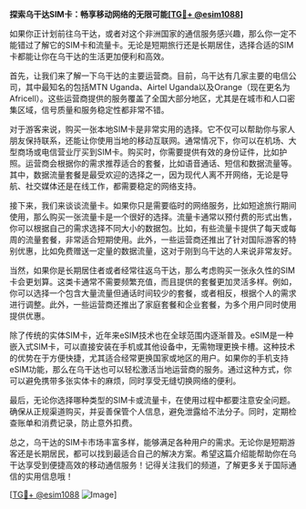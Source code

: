 **探索乌干达SIM卡：畅享移动网络的无限可能[[TG💪+ @esim1088](https://t.me/s/esim1088)]**

如果你正计划前往乌干达，或者对这个非洲国家的通信服务感兴趣，那么你一定不能错过了解它的SIM卡和流量卡。无论是短期旅行还是长期居住，选择合适的SIM卡都能让你在乌干达的生活更加便利和高效。

首先，让我们来了解一下乌干达的主要运营商。目前，乌干达有几家主要的电信公司，其中最知名的包括MTN Uganda、Airtel Uganda以及Orange（现在更名为Africell）。这些运营商提供的服务覆盖了全国大部分地区，尤其是在城市和人口密集区域，信号质量和服务稳定性都非常不错。

对于游客来说，购买一张本地SIM卡是非常实用的选择。它不仅可以帮助你与家人朋友保持联系，还能让你使用当地的移动互联网。通常情况下，你可以在机场、大型商场或电信营业厅买到SIM卡。购买时，你需要提供有效的身份证件，比如护照。运营商会根据你的需求推荐适合的套餐，比如语音通话、短信和数据流量等。其中，数据流量套餐是最受欢迎的选择之一，因为现代人离不开网络，无论是导航、社交媒体还是在线工作，都需要稳定的网络支持。

接下来，我们来谈谈流量卡。如果你只是需要临时的网络服务，比如短途旅行期间使用，那么购买一张流量卡是一个很好的选择。流量卡通常以预付费的形式出售，你可以根据自己的需求选择不同大小的数据包。比如，有些流量卡提供了每天或每周的流量套餐，非常适合短期使用。此外，一些运营商还推出了针对国际游客的特别优惠，比如免费赠送一定量的数据流量，这对于刚到乌干达的人来说非常友好。

当然，如果你是长期居住者或者经常往返乌干达，那么考虑购买一张永久性的SIM卡会更划算。这类卡通常不需要频繁充值，而且提供的套餐更加灵活多样。例如，你可以选择一个包含大量流量但通话时间较少的套餐，或者相反，根据个人的需求进行调整。此外，一些运营商还推出了家庭套餐和企业套餐，为多个用户同时使用提供优惠。

除了传统的实体SIM卡，近年来eSIM技术也在全球范围内逐渐普及。eSIM是一种嵌入式SIM卡，可以直接安装在手机或其他设备中，无需物理更换卡槽。这种技术的优势在于方便快捷，尤其适合经常更换国家或地区的用户。如果你的手机支持eSIM功能，那么在乌干达也可以轻松激活当地运营商的服务。通过这种方式，你可以避免携带多张实体卡的麻烦，同时享受无缝切换网络的便利。

最后，无论你选择哪种类型的SIM卡或流量卡，在使用过程中都要注意安全问题。确保从正规渠道购买，并妥善保管个人信息，避免泄露给不法分子。同时，定期检查账单和消费记录，防止意外扣费。

总之，乌干达的SIM卡市场丰富多样，能够满足各种用户的需求。无论你是短期游客还是长期居民，都可以找到最适合自己的解决方案。希望这篇介绍能帮助你在乌干达享受到便捷高效的移动通信服务！记得关注我们的频道，了解更多关于国际通信的实用信息哦！

[[TG💪+ @esim1088](https://t.me/s/esim1088) ![Image](https://i.postimg.cc/4NQfJmqS/Snipaste-2025-05-13-00-14-12.png)]